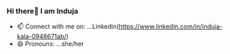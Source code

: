 ### Hi there👋 I am Induja



- 📫 Connect with me on: ...Linkedin(https://www.linkedin.com/in/induja-kala-0948671ab/)
- 😄 Pronouns: ...she/her

